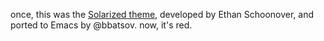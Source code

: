 once, this was
the [Solarized theme][solarized],
developed by Ethan Schoonover,
and ported to Emacs by @bbatsov.
now, it's red.

[solarized]: http://ethanschoonover.com/solarized/

